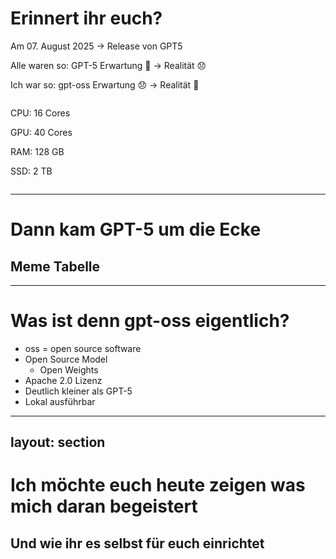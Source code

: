 # Erinnert ihr euch?

Am 07. August 2025 -> Release von GPT5

Alle waren so:
GPT-5   Erwartung 🤩 -> Realität 😞

Ich war so:
gpt-oss Erwartung 😞 -> Realität 🤩

<!--
Ich war vorher recht uninteressiert an lokalen LLMs
Die performance wirkte zu schlecht,
aber da ich recht bekannt war mit ChatGPT war ich interessiert.

Da hat sich eine ganz neue Welt eröffnet.
Ich hab das Gefühl, dass 
Und ich bin ein bisschen in ein Rabbit Hole gefallen.
-->





<!-------- ↓ Alte Idee ↓ -------->

<!-- Was will ich sagen?  -->
<!-- Wie kam ich zu dem Thema? -->

<!--
Intro V1
Mein Rechner ist super Leistungsfähig
Ich nutze die rechenleistung aber kaum und hab mich schon immer gefragt, wofür ich das mal nutzen könnte
Lass uns mal zum Spaß ein LLM lokal laufen lassen

Intro V2
Der Hype um GPT-5 war riesig.
Das Ergebnis eher enttäuschend. Viel negatives gehört.
Was mich aber viel mehr interessiert hat war der release von gpt-oss.
Ich dachte mir, oh das muss ich mal ausprobieren.
Und war überrascht was schon alles lokal möglich ist.
-->

<div class="flex items-center justify-center">
    <img src="/img/m3-specs.png" alt="" class="h-[60vh]">
    <div class="flex flex-col justify-center relative">
        <div class="*:leading-none absolute">
            <p v-click>CPU: 16 Cores</p>
            <p v-click>GPU: 40 Cores</p>
            <p v-click>RAM: 128 GB</p>
            <p v-click>SSD: 2 TB</p>
        </div>
        <img src="/img/meme-pc-waiting-for-work.jpg" alt="" class="h-[40vh] relative" v-click>
    </div>
</div>


---

# Dann kam GPT-5 um die Ecke

## Meme Tabelle
<!--
Dann kam der Hype um GPT-5
GPT-5   Erwartung 🤩 -> Realität 😞
gpt-oss Erwartung 😞 -> Realität 🤩
-->

---

# Was ist denn gpt-oss eigentlich?

- oss = open source software
- Open Source Model
    - Open Weights
- Apache 2.0 Lizenz
- Deutlich kleiner als GPT-5
- Lokal ausführbar

---
layout: section
---

# Ich möchte euch heute zeigen was mich daran begeistert

## Und wie ihr es selbst für euch einrichtet
